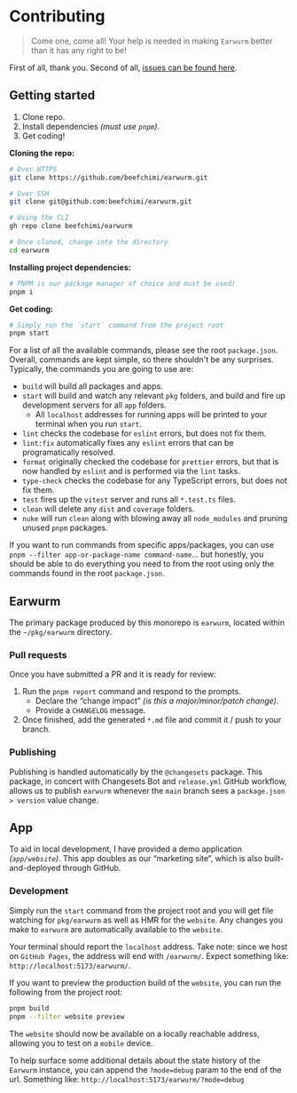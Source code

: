 # Contributing

> Come one, come all! Your help is needed in making `Earwurm` better than it has any right to be!

First of all, thank you. Second of all, [issues can be found here](https://github.com/beefchimi/earwurm/issues).

## Getting started

1. Clone repo.
2. Install dependencies _(must use `pnpm`)_.
3. Get coding!

**Cloning the repo:**

```sh
# Over HTTPS
git clone https://github.com/beefchimi/earwurm.git

# Over SSH
git clone git@github.com:beefchimi/earwurm.git

# Using the CLI
gh repo clone beefchimi/earwurm

# Once cloned, change into the directory
cd earwurm
```

**Installing project dependencies:**

```sh
# PNPM is our package manager of choice and must be used!
pnpm i
```

**Get coding:**

```sh
# Simply run the `start` command from the project root
pnpm start
```

For a list of all the available commands, please see the root `package.json`. Overall, commands are kept simple, so there shouldn't be any surprises. Typically, the commands you are going to use are:

- `build` will build all packages and apps.
- `start` will build and watch any relevant `pkg` folders, and build and fire up development servers for all `app` folders.
  - All `localhost` addresses for running apps will be printed to your terminal when you run `start`.
- `lint` checks the codebase for `eslint` errors, but does not fix them.
- `lint:fix` automatically fixes any `eslint` errors that can be programatically resolved.
- `format` originally checked the codebase for `prettier` errors, but that is now handled by `eslint` and is performed via the `lint` tasks.
- `type-check` checks the codebase for any TypeScript errors, but does not fix them.
- `test` fires up the `vitest` server and runs all `*.test.ts` files.
- `clean` will delete any `dist` and `coverage` folders.
- `nuke` will run `clean` along with blowing away all `node_modules` and pruning unused `pnpm` packages.

If you want to run commands from specific apps/packages, you can use `pnpm --filter app-or-package-name command-name`... but honestly, you should be able to do everything you need to from the root using only the commands found in the root `package.json`.

## Earwurm

The primary package produced by this monorepo is `earwurm`, located within the `~/pkg/earwurm` directory.

### Pull requests

Once you have submitted a PR and it is ready for review:

1. Run the `pnpm report` command and respond to the prompts.
   - Declare the “change impact” _(is this a major/minor/patch change)_.
   - Provide a `CHANGELOG` message.
2. Once finished, add the generated `*.md` file and commit it / push to your branch.

### Publishing

Publishing is handled automatically by the `@changesets` package. This package, in concert with Changesets Bot and `release.yml` GitHub workflow, allows us to publish `earwurm` whenever the `main` branch sees a `package.json > version` value change.

## App

To aid in local development, I have provided a demo application _(`app/website`)_. This app doubles as our “marketing site”, which is also built-and-deployed through GitHub.

### Development

Simply run the `start` command from the project root and you will get file watching for `pkg/earwurm` as well as HMR for the `website`. Any changes you make to `earwurm` are automatically available to the `website`.

Your terminal should report the `localhost` address. Take note: since we host on `GitHub Pages`, the address will end with `/earwurm/`. Expect something like: `http://localhost:5173/earwurm/`.

If you want to preview the production build of the `website`, you can run the following from the project root:

```sh
pnpm build
pnpm --filter website preview
```

The `website` should now be available on a locally reachable address, allowing you to test on a `mobile` device.

To help surface some additional details about the state history of the `Earwurm` instance, you can append the `?mode=debug` param to the end of the url. Something like: `http://localhost:5173/earwurm/?mode=debug`

